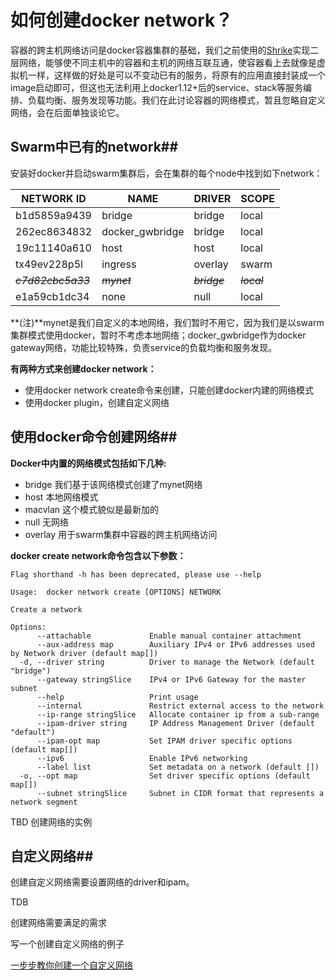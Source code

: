 # 如何创建docker network？

容器的跨主机网络访问是docker容器集群的基础，我们之前使用的[Shrike](github.com/talkingdata/shrike)实现二层网络，能够使不同主机中的容器和主机的网络互联互通，使容器看上去就像是虚拟机一样，这样做的好处是可以不变动已有的服务，将原有的应用直接封装成一个image启动即可，但这也无法利用上docker1.12+后的service、stack等服务编排、负载均衡、服务发现等功能。我们在此讨论容器的网络模式，暂且忽略自定义网络，会在后面单独谈论它。

## Swarm中已有的network##

安装好docker并启动swarm集群后，会在集群的每个node中找到如下network：

| NETWORK ID         | NAME            | DRIVER       | SCOPE       |
| ------------------ | --------------- | ------------ | ----------- |
| b1d5859a9439       | bridge          | bridge       | local       |
| 262ec8634832       | docker_gwbridge | bridge       | local       |
| 19c11140a610       | host            | host         | local       |
| tx49ev228p5l       | ingress         | overlay      | swarm       |
| ~~*c7d82cbc5a33*~~ | ~~*mynet*~~     | ~~*bridge*~~ | ~~*local*~~ |
| e1a59cb1dc34       | none            | null         | local       |

**(注)**mynet是我们自定义的本地网络，我们暂时不用它，因为我们是以swarm集群模式使用docker，暂时不考虑本地网络；docker_gwbridge作为docker gateway网络，功能比较特殊，负责service的负载均衡和服务发现。

**有两种方式来创建docker network：**

- 使用docker network create命令来创建，只能创建docker内建的网络模式
- 使用docker plugin，创建自定义网络

## 使用docker命令创建网络##

**Docker中内置的网络模式包括如下几种:**

- bridge 我们基于该网络模式创建了mynet网络
- host 本地网络模式
- macvlan 这个模式貌似是最新加的
- null 无网络
- overlay 用于swarm集群中容器的跨主机网络访问

**docker create network命令包含以下参数：**

```
Flag shorthand -h has been deprecated, please use --help

Usage:	docker network create [OPTIONS] NETWORK

Create a network

Options:
      --attachable             Enable manual container attachment
      --aux-address map        Auxiliary IPv4 or IPv6 addresses used by Network driver (default map[])
  -d, --driver string          Driver to manage the Network (default "bridge")
      --gateway stringSlice    IPv4 or IPv6 Gateway for the master subnet
      --help                   Print usage
      --internal               Restrict external access to the network
      --ip-range stringSlice   Allocate container ip from a sub-range
      --ipam-driver string     IP Address Management Driver (default "default")
      --ipam-opt map           Set IPAM driver specific options (default map[])
      --ipv6                   Enable IPv6 networking
      --label list             Set metadata on a network (default [])
  -o, --opt map                Set driver specific options (default map[])
      --subnet stringSlice     Subnet in CIDR format that represents a network segment
```

TBD 创建网络的实例

## 自定义网络##

创建自定义网络需要设置网络的driver和ipam。

TDB

创建网络需要满足的需求

写一个创建自定义网络的例子

[一步步教你创建一个自定义网络](docs/create_network_step_by_step.md)

